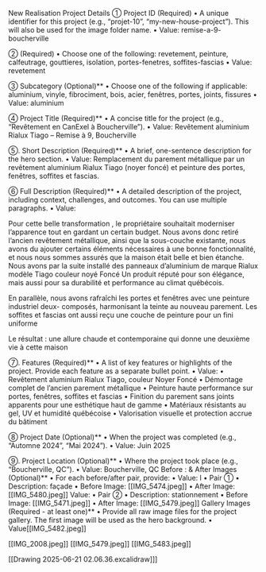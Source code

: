 
New Realisation Project Details 
① Project ID (Required)
	•	A unique identifier for this project (e.g., “projet-10”, “my-new-house-project”). This will also be used for the image folder name.
	•	Value: remise-a-9- boucherville

② (Required)
	•	Choose one of the following: revetement, peinture, calfeutrage, gouttieres, isolation, portes-fenetres, soffites-fascias
	•	Value: revetement

③ Subcategory (Optional)**
	•	Choose one of the following if applicable: aluminium, vinyle, fibrociment, bois, acier, fenêtres, portes, joints, fissures
	•	Value: aluminium

④ Project Title (Required)**
	•	A concise title for the project (e.g., “Revêtement en CanExel à Boucherville”).
	•	Value: Revêtement aluminium Rialux Tiago – Remise à 9, Boucherville

⑤. Short Description (Required)**
	•	A brief, one-sentence description for the hero section.
	•	Value: Remplacement du parement métallique par un revêtement aluminium Rialux Tiago (noyer foncé) et peinture des portes, fenêtres, soffites et fascias.

⑥ Full Description (Required)**
	•	A detailed description of the project, including context, challenges, and outcomes. You can use multiple paragraphs.
	•	Value: 

Pour cette belle transformation , le propriétaire souhaitait moderniser l’apparence tout en gardant un certain budget. Nous avons donc retiré l’ancien revêtement métallique,  ainsi que la  sous-couche existante, nous  avons du ajouter certains éléments nécessaires à une bonne fonctionnalité, et nous nous sommes assurés que la maison était belle et bien étanche.   Nous avons par la suite  installé des panneaux d’aluminium de marque Rialux modèle Tiago couleur noyé Foncé Un produit réputé pour son élégance, mais aussi pour sa durabilité et performance au climat québécois. 

En parallèle, nous avons rafraîchi les portes et fenêtres avec une peinture industriel deux-  composés, harmonisant la teinte au nouveau parement. Les soffites et fascias ont aussi reçu une couche de peinture pour un fini uniforme

Le résultat : une allure chaude et contemporaine qui donne une deuxième vie à cette maison

 ⑦. Features (Required)**
	•	A list of key features or highlights of the project. Provide each feature as a separate bullet point.
	•	Value: 
	•	Revêtement aluminium Rialux Tiago, couleur Noyer Foncé 
	•	Démontage complet de l’ancien parement métallique
	•	Peinture haute performance sur portes, fenêtres, soffites et fascias
	•	Finition du parement sans joints apparents pour une esthétique haut de gamme
	•	Matériaux résistants au gel, UV et humidité québécoise
	•	Valorisation visuelle et protection accrue du bâtiment 

 ⑧ Project Date (Optional)**
	•	When the project was completed (e.g., “Automne 2024”, “Mai 2024”).
	•	Value: Juin 2025

⑨. Project Location (Optional)**
	•	Where the project took place (e.g., “Boucherville, QC”).
	•	Value: Boucherville, QC
 Before : & After Images (Optional)**
	•	For each before/after pair, provide:
	•	Value: l
	•	Pair ①
	•	Description: façade
	•	Before Image: [[IMG_5474.jpeg]]
	•	After Image: [[IMG_5480.jpeg]]
	Value:
	•	Pair ②
	•	Description: stationnement
	•	Before Image: [[IMG_5471.jpeg]]
	•	After Image: [[IMG_5479.jpeg]]
 Gallery Images (Required - at least one)**
	•	Provide all raw image files for the project gallery. The first image will be used as the hero background.
	•	Value[[IMG_5482.jpeg]]

 
[[IMG_2008.jpeg]]
[[IMG_5479.jpeg]]
[[IMG_5483.jpeg]]

[[Drawing 2025-06-21 02.06.36.excalidraw]]]